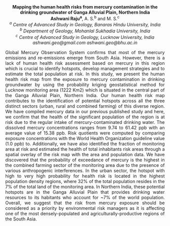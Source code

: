 <center><strong>Mapping the human health risks from mercury contamination in the
drinking groundwater of Ganga Alluvial Plain, Northern India</strong>

<center><strong>Ashwani Raju<sup>a</sup></strong>, A. S.<sup>b</sup> and M. S.<sup>c</sup>

<center><i><sup>a</sup> Centre of Advanced Study in Geology, Banaras Hindu University,
India</i>

<center><i><sup>b</sup> Department of Geology, Mohanlal Sukhadia University, India</i>

<center><i><sup>c</sup> Centre of Advanced Study in Geology, Lucknow University, India</i>

<center><i>ashwani.geo@gmail.com</i> <i>ashwani.geo@bhu.ac.in</i>

<p style="text-align:justify">Global Mercury Observation System confirms that most of the mercury
emissions and re-emissions emerge from South Asia. However, there is a
lack of human health risk assessment based on mercury in this region
which is crucial to identify hotspots, develop management strategies and
to estimate the total population at risk. In this study, we present the
human health risk map from the exposure to mercury contamination in
drinking groundwater by using the probability kriging geostatistical
method for Lucknow monitoring area (1222 Km2) which is situated in the
central part of the Ganga Alluvial Plain, Northern India. Our human
health risk map contributes to the identification of potential hotspots
across all the three distinct sectors (urban, rural and combined
farming) of this diverse region. We have compiled mercury data in our
previous published study and here, we confirm that the health of the
significant population of the region is at risk due to the regular
intake of mercury-contaminated drinking water. The dissolved mercury
concentrations ranges from 9.74 to 61.42 ppb with an average value of
15.38 ppb. Risk quotients were computed by comparing exposure
concentrations with the World Health Organization guideline value (1.0
ppb) to. Additionally, we have also identified the fraction of
monitoring area at risk and estimated the health of total inhabitants
risk areas through a spatial overlay of the risk map with the area and
population data. We have discovered that the probability of exceedance
of mercury is the highest in the combined farming sector of the
monitoring area due to the presence of various anthropogenic
interferences. In the urban sector, the hotspot with high to very high
probability for health risk is located in the highest population density
regions, where 32% of the total population resides in the 7% of the
total land of the monitoring area. In Northern India, these potential
hotspots are in the Ganga Alluvial Plain that provides drinking water
resources to its habitants who account for ~7% of the world population.
Overall, we suggest that the risk from mercury exposure should be
considered as a priority by environmental risk managers as it is
affecting one of the most densely-populated and
agriculturally-productive regions of the South Asia.
